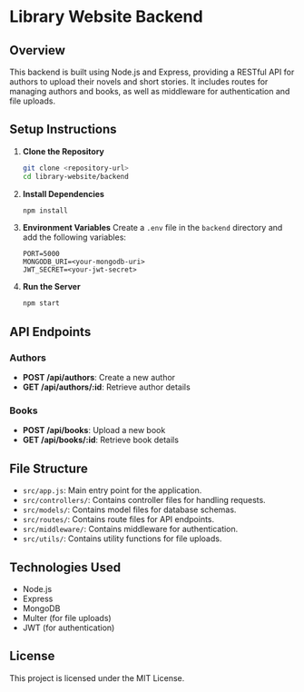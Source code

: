 # Library Website Backend

## Overview
This backend is built using Node.js and Express, providing a RESTful API for authors to upload their novels and short stories. It includes routes for managing authors and books, as well as middleware for authentication and file uploads.

## Setup Instructions

1. **Clone the Repository**
   ```bash
   git clone <repository-url>
   cd library-website/backend
   ```

2. **Install Dependencies**
   ```bash
   npm install
   ```

3. **Environment Variables**
   Create a `.env` file in the `backend` directory and add the following variables:
   ```
   PORT=5000
   MONGODB_URI=<your-mongodb-uri>
   JWT_SECRET=<your-jwt-secret>
   ```

4. **Run the Server**
   ```bash
   npm start
   ```

## API Endpoints

### Authors
- **POST /api/authors**: Create a new author
- **GET /api/authors/:id**: Retrieve author details

### Books
- **POST /api/books**: Upload a new book
- **GET /api/books/:id**: Retrieve book details

## File Structure
- `src/app.js`: Main entry point for the application.
- `src/controllers/`: Contains controller files for handling requests.
- `src/models/`: Contains model files for database schemas.
- `src/routes/`: Contains route files for API endpoints.
- `src/middleware/`: Contains middleware for authentication.
- `src/utils/`: Contains utility functions for file uploads.

## Technologies Used
- Node.js
- Express
- MongoDB
- Multer (for file uploads)
- JWT (for authentication)

## License
This project is licensed under the MIT License.